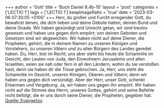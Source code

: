 +++
author = 'Gott'
title = 'Buch Daniel 9,4b-10'
layout = 'post'
categories = ['LECTIO 1']
tags = ['LECTIO 1']
keepImageRatio = 'true'
date = '2023-03-06 07:30:05 +0100'
+++
Herr, du großer und Furcht erregender Gott, du bewahrst denen, die dich lieben und deine Gebote halten, deinen Bund und deine Gnade.
Wir haben gesündigt und Unrecht getan, wir sind treulos gewesen und haben uns gegen dich empört; von deinen Geboten und Gesetzen sind wir abgewichen.<!--more-->
Wir haben nicht auf deine Diener, die Propheten, gehört, die in deinem Namen zu unseren Königen und Vorstehern, zu unseren Vätern und zu allen Bürgern des Landes geredet haben.
Du, Herr, bist im Recht; uns aber steht bis heute die Schamröte im Gesicht, den Leuten von Juda, den Einwohnern Jerusalems und allen Israeliten, seien sie nah oder fern in all den Ländern, wohin du sie verstoßen hast; denn sie haben dir die Treue gebrochen.
Ja, Herr, uns steht die Schamröte im Gesicht, unseren Königen, Oberen und Vätern; denn wir haben uns gegen dich versündigt.
Aber der Herr, unser Gott, schenkt Erbarmen und Vergebung. Ja, wir haben uns gegen ihn empört.
Wir haben nicht auf die Stimme des Herrn, unseres Gottes, gehört und seine Befehle nicht befolgt, die er uns durch seine Diener, die Propheten, gegeben hat.<br> [Quelle: Evangelizo](https://evangeliumtagfuertag.org/DE/gospel)